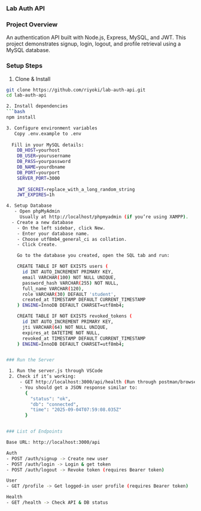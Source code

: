 ### Lab Auth API

### Project Overview
An authentication API built with Node.js, Express, MySQL, and JWT. 
This project demonstrates signup, login, logout, and profile retrieval using a MySQL database.


### Setup Steps

1.  Clone & Install
```bash
git clone https://github.com/riyoki/lab-auth-api.git
cd lab-auth-api

2. Install dependencies
```bash
npm install

3. Configure environment variables
   Copy .env.example to .env
   
  Fill in your MySQL details:
    DB_HOST=yourhost
    DB_USER=yourusername
    DB_PASS=yourpassword
    DB_NAME=yourdbname
    DB_PORT=yourport
    SERVER_PORT=3000
  
    JWT_SECRET=replace_with_a_long_random_string
    JWT_EXPIRES=1h

4. Setup Database
   - Open phpMyAdmin
     Usually at http://localhost/phpmyadmin (if you’re using XAMPP).
  - Create a new database
    - On the left sidebar, click New.
    - Enter your database name.
    - Choose utf8mb4_general_ci as collation.
    - Click Create.

    Go to the database you created, open the SQL tab and run:

    CREATE TABLE IF NOT EXISTS users (
      id INT AUTO_INCREMENT PRIMARY KEY,
      email VARCHAR(100) NOT NULL UNIQUE,
      password_hash VARCHAR(255) NOT NULL,
      full_name VARCHAR(120),
      role VARCHAR(30) DEFAULT 'student',
      created_at TIMESTAMP DEFAULT CURRENT_TIMESTAMP
    ) ENGINE=InnoDB DEFAULT CHARSET=utf8mb4;

    CREATE TABLE IF NOT EXISTS revoked_tokens (
      id INT AUTO_INCREMENT PRIMARY KEY,
      jti VARCHAR(64) NOT NULL UNIQUE,
      expires_at DATETIME NOT NULL,
      revoked_at TIMESTAMP DEFAULT CURRENT_TIMESTAMP
    ) ENGINE=InnoDB DEFAULT CHARSET=utf8mb4;


### Run the Server

 1. Run the server.js through VSCode
 2. Check if it’s working:
     - GET http://localhost:3000/api/health (Run through postman/browser)
     - You should get a JSON response similar to:
       {
         "status": "ok",
         "db": "connected",
         "time": "2025-09-04T07:59:08.035Z"
       }


### List of Endpoints

Base URL: http://localhost:3000/api

Auth
- POST /auth/signup -> Create new user
- POST /auth/login -> Login & get token
- POST /auth/logout -> Revoke token (requires Bearer token)

User
- GET /profile -> Get logged-in user profile (requires Bearer token)

Health
- GET /health -> Check API & DB status


